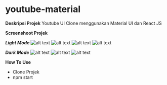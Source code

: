 # youtube-material

**Deskripsi Projek**
Youtube UI Clone menggunakan Material UI dan React JS

**Screenshoot Projek**

**_Light Mode_**
![alt text](https://raw.githubusercontent.com/livingdolls/youtube-material/main/src/img/Screnshoot/Light%20large.png)
![alt text](https://raw.githubusercontent.com/livingdolls/youtube-material/main/src/img/Screnshoot/Light%20med.png)
![alt text](https://raw.githubusercontent.com/livingdolls/youtube-material/main/src/img/Screnshoot/Light%20Nav.png)
![alt text](https://raw.githubusercontent.com/livingdolls/youtube-material/main/src/img/Screnshoot/Light%20Mobile.png)

**_Dark Mode_**
![alt text](https://raw.githubusercontent.com/livingdolls/youtube-material/main/src/img/Screnshoot/Dark%20Large.png)
![alt text](https://raw.githubusercontent.com/livingdolls/youtube-material/main/src/img/Screnshoot/Dark%20Med.png)
![alt text](https://raw.githubusercontent.com/livingdolls/youtube-material/main/src/img/Screnshoot/Dark%20Mob.png)

**How To Use**

- Clone Projek
- npm start
